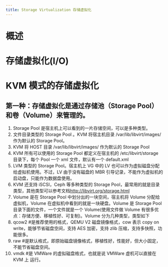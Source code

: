 ```yaml
---
title: Storage Virtualization 存储虚拟化
---
```


# 概述

# 存储虚拟化(I/O)

# KVM 模式的存储虚拟化

## 第一种：存储虚拟化是通过存储池（Storage Pool）和卷（Volume）来管理的。

1. Storage Pool 是宿主机上可以看到的一片存储空间，可以是多种类型。
2. 文件目录类型的 Storage Pool 。KVM 将宿主机目录 /var/lib/libvirt/images/ 作为默认的 Storage Pool。
3. KVM 将 HOST 目录 /var/lib/libvirt/images/ 作为默认的 Storage Pool
4. KVM 所有可以使用的 Storage Pool 都定义在宿主机的 /etc/libvirt/storage 目录下，每个 Pool 一个 xml 文件，默认有一个 default.xml
5. LVM 类型的 Storage Pool。宿主机上 VG 中的 LV 也可以作为虚拟磁盘分配给虚拟机使用。不过，LV 由于没有磁盘的 MBR 引导记录，不能作为虚拟机的启动盘，只能作为数据盘使用。
6. KVM 还支持 iSCSI，Ceph 等多种类型的 Storage Pool，最常用的就是目录类型，其他类型可以参考文档<http://libvirt.org/storage.html>
7. Volume 是在 Storage Pool 中划分出的一块空间，宿主机将 Volume 分配给虚拟机，Volume 在虚拟机中看到的就是一块硬盘。Volume 是 Storage Pool 目录下面的文件，一个文件就是一个 Volume(使用文件做 Volume 有很多优点：存储方便、移植性好、可复制)。Volume 分为几种类型，类型如下
8. qcow2 #是推荐使用的格式，QEMU V2 磁盘镜像格式，cow 表示 copy on write，能够节省磁盘空间，支持 AES 加密，支持 zlib 压缩，支持多快照，功能很多。
9. raw #是默认格式，即原始磁盘镜像格式，移植性好，性能好，但大小固定，不能节省磁盘空间。
10. vmdk #是 VMWare 的虚拟磁盘格式，也就是说 VMWare 虚机可以直接在 KVM 上 运行。
